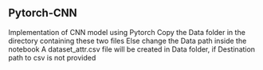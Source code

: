 ## Pytorch-CNN
Implementation of CNN model using Pytorch
Copy the Data folder in the directory containing these two files
Else change the Data path inside the notebook
A dataset_attr.csv file will be created in Data folder, if Destination path to csv is not provided
